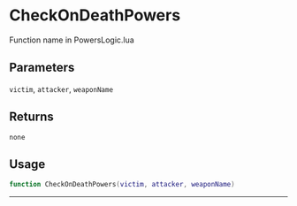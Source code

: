 # CheckOnDeathPowers
Function name in PowersLogic.lua
## Parameters
`victim`, `attacker`, `weaponName`
## Returns
`none`
## Usage
```lua
function CheckOnDeathPowers(victim, attacker, weaponName)
```
---

